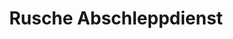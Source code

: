 ---
title: "Rusche Abschleppdienst"
url: /haldensleben/rusche-abschleppdienst/
shop: Autowerkstatt
---